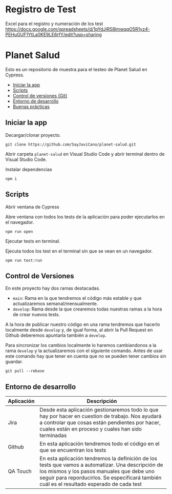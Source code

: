 
# Registro de Test

Excel para el registro y numeración de los test
https://docs.google.com/spreadsheets/d/1pYdJjR58lmwqqO5R1yz4-PEHuGUF1YtLa0KE9LE6rfY/edit?usp=sharing

# Planet Salud

Esto es un repositorio de muestra para el testeo de Planet Salud en Cypress.

- [Iniciar la app](#iniciar-la-app)
- [Scripts](#scripts)
- [Control de versiones (Git)](#control-de-versiones)
- [Entorno de desarrollo](#entorno-de-desarrollo)
- [Buenas prácticas](#buenas-practicas)

## Iniciar la app

Decargar/clonar proyecto.

```
git clone https://github.com/SayJaviCano/planet-salud.git
```

Abrir carpeta `planet-salud` en Visual Studio Code y abrir terminal dentro de Visual Studio Code.

Instalar dependencias

```
npm i
```

## Scripts

Abrir ventana de Cypress

Abre ventana con todos los tests de la aplicación para poder ejecutarlos en el navegador.

```
npm run open
```

Ejecutar tests en terminal.

Ejecuta todos los test en el terminal sin que se vean en un navegador.

```
npm run test:run
```

## Control de Versiones

En este proyecto hay dos ramas destacadas.

- `main`: Rama en la que tendremos el código más estable y que actualizaremos semanal/mensualmente.
- `develop`: Rama desde la que crearemos todas nuestras ramas a la hora de crear nuevos tests.

A la hora de publicar nuestro código en una rama tendremos que hacerlo localmente desde `develop` y, de igual forma, al abrir la Pull Request en Github deberemos apuntarla también a `develop`.

Para sincronizar los cambios localmente lo haremos cambiandonos a la rama `develop` y la actualizaremos con el siguiente comando. Antes de usar este comando hay que tener en cuenta que no se pueden tener cambios sin guardar.

```
git pull --rebase
```

## Entorno de desarrollo

| Aplicación | Descripción                                                                                                                                                                                                                                    |
| ---------- | ---------------------------------------------------------------------------------------------------------------------------------------------------------------------------------------------------------------------------------------------- |
| Jira       | Desde esta aplicación gestionaremos todo lo que hay por hacer en cuestion de trabajo. Nos ayudará a controlar que cosas están pendientes por hacer, cuales están en proceso y cuales han sido terminadas                                       |
| Github     | En esta aplicación tendremos todo el código en el que se encuentran los tests                                                                                                                                                                  |
| QA Touch   | En esta aplicación tendremos la definición de los tests que vamos a automatizar. Una descripción de los mismos y los pasos manuales que debe uno seguir para reporducirlos. Se especificará también cuál es el resultado esperado de cada test |
